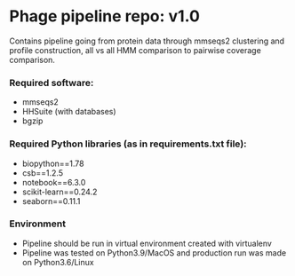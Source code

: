 # Phage pipeline repo: v1.0
Contains pipeline going from protein data through mmseqs2 clustering and
profile construction, all vs all HMM comparison to pairwise coverage comparison.

### Required software:
- mmseqs2
- HHSuite (with databases)
- bgzip

### Required Python libraries (as in requirements.txt file):
- biopython==1.78
- csb==1.2.5
- notebook==6.3.0
- scikit-learn==0.24.2
- seaborn==0.11.1

### Environment
- Pipeline should be run in virtual environment created with virtualenv
- Pipeline was tested on Python3.9/MacOS and production run was made on Python3.6/Linux

